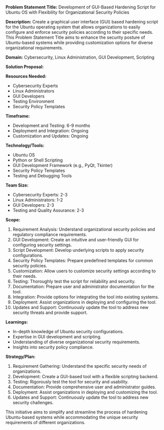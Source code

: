 **Problem Statement Title:** Development of GUI-Based Hardening Script for Ubuntu OS with Flexibility for Organizational Security Policies

**Description:** Create a graphical user interface (GUI) based hardening script for the Ubuntu operating system that allows organizations to easily configure and enforce security policies according to their specific needs. This Problem Statement Title aims to enhance the security posture of Ubuntu-based systems while providing customization options for diverse organizational requirements.

**Domain:** Cybersecurity, Linux Administration, GUI Development, Scripting

**Solution Proposal:**

**Resources Needed:**
- Cybersecurity Experts
- Linux Administrators
- GUI Developers
- Testing Environment
- Security Policy Templates

**Timeframe:**
- Development and Testing: 6-9 months
- Deployment and Integration: Ongoing
- Customization and Updates: Ongoing

**Technology/Tools:**
- Ubuntu OS
- Python or Shell Scripting
- GUI Development Framework (e.g., PyQt, Tkinter)
- Security Policy Templates
- Testing and Debugging Tools

**Team Size:**
- Cybersecurity Experts: 2-3
- Linux Administrators: 1-2
- GUI Developers: 2-3
- Testing and Quality Assurance: 2-3

**Scope:**
1. Requirement Analysis: Understand organizational security policies and regulatory compliance requirements.
2. GUI Development: Create an intuitive and user-friendly GUI for configuring security settings.
3. Script Development: Develop underlying scripts to apply security configurations.
4. Security Policy Templates: Prepare predefined templates for common security policies.
5. Customization: Allow users to customize security settings according to their needs.
6. Testing: Thoroughly test the script for reliability and security.
7. Documentation: Prepare user and administrator documentation for the tool.
8. Integration: Provide options for integrating the tool into existing systems.
9. Deployment: Assist organizations in deploying and configuring the tool.
10. Updates and Support: Continuously update the tool to address new security threats and provide support.

**Learnings:**
- In-depth knowledge of Ubuntu security configurations.
- Expertise in GUI development and scripting.
- Understanding of diverse organizational security requirements.
- Insights into security policy compliance.

**Strategy/Plan:**
1. Requirement Gathering: Understand the specific security needs of organizations.
2. Development: Create a GUI-based tool with a flexible scripting backend.
3. Testing: Rigorously test the tool for security and usability.
4. Documentation: Provide comprehensive user and administrator guides.
5. Deployment: Assist organizations in deploying and customizing the tool.
6. Updates and Support: Continuously update the tool to address new security challenges.

This initiative aims to simplify and streamline the process of hardening Ubuntu-based systems while accommodating the unique security requirements of different organizations.